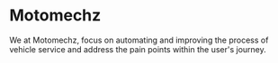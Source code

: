 # Motomechz
We at Motomechz, focus on automating and improving the process of vehicle service and address the pain points within the user's journey.
